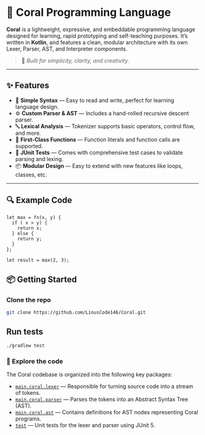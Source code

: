 # 🪸 Coral Programming Language

**Coral** is a lightweight, expressive, and embeddable programming language designed for learning, rapid prototyping and self-teaching purposes. It’s written in **Kotlin**, and features a clean, modular architecture with its own Lexer, Parser, AST, and Interpreter components.

> 🌊 *Built for simplicity, clarity, and creativity.*

---

## ✨ Features

- 🧠 **Simple Syntax** — Easy to read and write, perfect for learning language design.
- ⚙️ **Custom Parser & AST** — Includes a hand-rolled recursive descent parser.
- 🔤 **Lexical Analysis** — Tokenizer supports basic operators, control flow, and more.
- 🧩 **First-Class Functions** — Function literals and function calls are supported.
- 🧪 **JUnit Tests** — Comes with comprehensive test cases to validate parsing and lexing.
- 📦 **Modular Design** — Easy to extend with new features like loops, classes, etc.

---

## 🔍 Example Code

```coral
let max = fn(x, y) {
  if ( x > y) {
    return x;
  } else {
    return y;
  }
};

let result = max(2, 3);
```

## 📦 Getting Started

### Clone the repo

```bash
git clone https://github.com/LinusCode146/Coral.git
```

## Run tests
```bash
./gradlew test
```

### 🧭 Explore the code

The Coral codebase is organized into the following key packages:

- [`main.coral.lexer`](src/main/kotlin/main/coral/lexer) — Responsible for turning source code into a stream of tokens.
- [`main.coral.parser`](src/main/kotlin/main/coral/parser) — Parses the tokens into an Abstract Syntax Tree (AST).
- [`main.coral.ast`](src/main/kotlin/main/coral/ast) — Contains definitions for AST nodes representing Coral programs.
- [`test`](src/test/kotlin) — Unit tests for the lexer and parser using JUnit 5.

